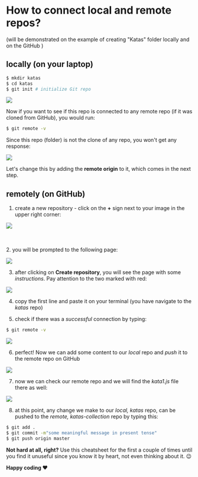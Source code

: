 # How to connect local and remote repos?
 (will be demonstrated on the example of creating "Katas" folder locally and on the GitHub )
 
## locally (on your laptop)
```bash
$ mkdir katas
$ cd katas
$ git init # initialize Git repo
```
![](https://s3-eu-west-1.amazonaws.com/ih-materials/uploads/upload_4f3a915b08defb52d1ebfaaf2ec599a2.png)

Now if you want to see if this repo is connected to any remote repo (if it was cloned from GitHub), you would run:

```bash
$ git remote -v
```

Since this repo (folder) is not the clone of any repo, you won't get any response:

![](https://s3-eu-west-1.amazonaws.com/ih-materials/uploads/upload_27fba82de8bae3b8a676c7ffd6981b81.png)

Let's change this by adding the **remote origin** to it, which comes in the next step.

## remotely (on GitHub)
1. create a new repository - click on the **+** sign next to your image in the upper right corner:

![](https://s3-eu-west-1.amazonaws.com/ih-materials/uploads/upload_4f1d41dbc7da7dee984b7dc0f8425555.png)

<br><br>
2. you will be prompted to the following page:

![](https://s3-eu-west-1.amazonaws.com/ih-materials/uploads/upload_8c1bfa7acf9a35031179b2210589a033.png)

3. after clicking on **Create repository**, you will see the page with some *instructions*. Pay attention to the two marked with red:

![](https://s3-eu-west-1.amazonaws.com/ih-materials/uploads/upload_6f4df0ef793f6262751367bd17e232a8.png)

4. copy the first line and paste it on your terminal (you have navigate to the *katas* repo)

5. check if there was a *successful* connection by typing:

```bash
$ git remote -v
```

![](https://s3-eu-west-1.amazonaws.com/ih-materials/uploads/upload_1b64ba0bfaa58a3054916e78e1ee85a3.png)

6. perfect! Now we can add some content to our *local* repo and *push* it to the remote repo on GitHub

![](https://s3-eu-west-1.amazonaws.com/ih-materials/uploads/upload_d5a55e34f2ed05e35ff64f2a9f26d61a.png)


7. now we can check our remote repo and we will find the *kata1.js* file there as well:

![](https://s3-eu-west-1.amazonaws.com/ih-materials/uploads/upload_78720188bf1d663b211afc31c50a376a.png)


8. at this point, any change we make to our *local, katas* repo, can be pushed to the *remote, katas-collection* repo by typing this:

```bash
$ git add .
$ git commit -m"some meaningful message in present tense"
$ git push origin master
```

**Not hard at all, right?** 
Use this cheatsheet for the first a couple of times until you find it unuseful since you know it by heart, not even thinking about it. :wink:


**Happy coding :heart:**